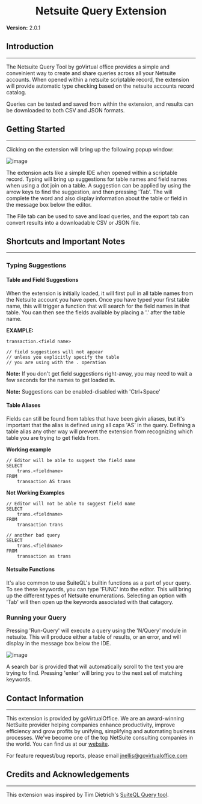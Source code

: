 <h1 style='text-align: center;'> Netsuite Query Extension </h1>

**Version:** 2.0.1

## **Introduction**
---

The Netsuite Query Tool by goVirtual office provides a simple and conveinient way to create and share queries across all your Netsuite accounts. When opened within a netsuite scriptable record, the extension will provide automatic type checking based on the netsuite accounts record catalog.

Queries can be tested and saved from within the extension, and results can be downloaded to both CSV and JSON formats.

## **Getting Started**
---
Clicking on the extension will bring up the following popup window:

![image](https://github.com/user-attachments/assets/3a1090f8-24d2-4f83-be9f-6568477a1b6d)


The extension acts like a simple IDE when opened within a scriptable record. Typing will bring up suggestions for table names and field names when using a dot join on a table. A suggestion can be applied by using the arrow keys to find the suggestion, and then pressing 'Tab'. The will complete the word and also display information about the table or field in the message box below the editor.

The File tab can be used to save and load queries, and the export tab can convert results into a downloadable CSV or JSON file.

## **Shortcuts and Important Notes**
---

### Typing Suggestions

#### Table and Field Suggestions
When the extension is initially loaded, it will first pull in all table names from the Netsuite account you have open. Once you have typed your first table name, this will trigger a function that will search for the field names in that table. You can then see the fields available by placing a '.' after the table name.

**EXAMPLE:**

    transaction.<field name>
    
    // field suggestions will not appear
    // unless you explicitly specify the table 
    // you are using with the . operation

**Note:** If you don't get field suggestions right-away, you may need to wait a few seconds for the names to get loaded in.

**Note:** Suggestions can be enabled-disabled with 'Ctrl+Space'

#### Table Aliases
Fields can still be found from tables that have been givin aliases, but it's important that the alias is defined using all caps 'AS' in the query. Defining a table alias any other way will prevent the extension from recognizing which table you are trying to get fields from.

**Working example**

    // Editor will be able to suggest the field name
    SELECT
        trans.<fieldname>
    FROM
        transaction AS trans

**Not Working Examples**

    // Editor will not be able to suggest field name
    SELECT
        trans.<fieldname>
    FROM
        transaction trans
    
    // another bad query
    SELECT
        trans.<fieldname>
    FROM
        transaction as trans
    


#### Netsuite Functions
It's also common to use SuiteQL's builtin functions as a part of your query. To see these keywords, you can type 'FUNC' into the editor. This will bring up the different types of Netsuite enumerations. Selecting an option with 'Tab' will then open up the keywords associated with that catagory.

### Running your Query
Pressing 'Run-Query' will execute a query using the 'N/Query' module in netsuite. This will produce either a table of results, or an error, and will display in the message box below the IDE.

![image](https://github.com/user-attachments/assets/be2d59ec-858e-4c68-bd54-e7400e0fd4ab)


A search bar is provided that will automatically scroll to the text you are trying to find. Pressing 'enter' will bring you to the next set of matching keywords.

## **Contact Information**
---

This extension is provided by goVirtualOffice. We are an award-winning NetSuite provider helping companies enhance productivity, improve efficiency and grow profits by unifying, simplifying and automating business processes. We've become one of the top NetSuite consulting companies in the world. You can find us at our <a href="https://goVirtualOffice.com">website</a>.

For feature request/bug reports, please email jnellis@govirtualoffice.com

## **Credits and Acknowledgements**
---

This extension was inspired by Tim Dietrich's <a href="https://timdietrich.me/netsuite-suitescripts/suiteql-query-tool/">SuiteQL Query tool</a>.

